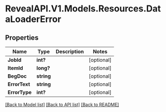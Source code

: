 # RevealAPI.V1.Models.Resources.DataLoaderError
## Properties

Name | Type | Description | Notes
------------ | ------------- | ------------- | -------------
**JobId** | **int?** |  | [optional] 
**ItemId** | **long?** |  | [optional] 
**BegDoc** | **string** |  | [optional] 
**ErrorText** | **string** |  | [optional] 
**ErrorType** | **int?** |  | [optional] 

[[Back to Model list]](../README.md#documentation-for-models) [[Back to API list]](../README.md#documentation-for-api-endpoints) [[Back to README]](../README.md)

